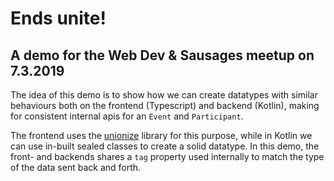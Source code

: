 # Ends unite!

## A demo for the Web Dev & Sausages meetup on 7.3.2019

The idea of this demo is to show how we can create datatypes with similar behaviours both on the frontend (Typescript) and backend (Kotlin), making for consistent internal apis for an `Event` and `Participant`.

The frontend uses the [unionize](https://github.com/pelotom/unionize) library for this purpose, while in Kotlin we can use in-built sealed classes to create a solid datatype. In this demo, the front- and backends shares a `tag` property used internally to match the type of the data sent back and forth.

